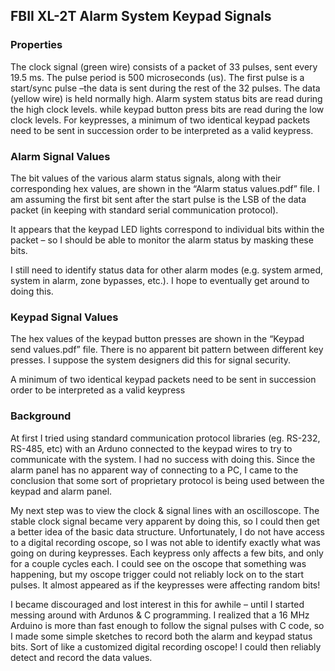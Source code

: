 ## FBII XL-2T Alarm System Keypad Signals

### Properties

The clock signal (green wire) consists of a packet of 33 pulses, sent every 19.5 ms.  The pulse period is 500 microseconds (us).  The first pulse is a start/sync pulse –the data is sent during the rest of the 32 pulses.  The data (yellow wire) is held normally high.  Alarm system status bits are read during the high clock levels. while keypad button press bits are read during the low clock levels.  For keypresses, a minimum of two identical keypad packets need to be sent in succession order to be interpreted as a valid keypress.

### Alarm Signal Values

The bit values of the various alarm status signals, along with their corresponding hex values, are shown in the “Alarm status values.pdf” file.  I am assuming the first bit sent after the start pulse is the LSB of the data packet (in keeping with standard serial communication protocol).

It appears that the keypad LED lights correspond to individual bits within the packet – so I should be able to monitor the alarm status by masking these bits.

I still need to identify status data for other alarm modes (e.g. system armed, system in alarm, zone bypasses, etc.).  I hope to eventually get around to doing this.

### Keypad Signal Values

The hex values of the keypad button presses are shown in the “Keypad send values.pdf” file.  There is no apparent bit pattern between different key presses.  I suppose the system designers did this for signal security.

A minimum of two identical keypad packets need to be sent in succession order to be interpreted as a valid keypress

### Background

At first I tried using standard communication protocol libraries (eg. RS-232, RS-485, etc) with an Arduno connected to the keypad wires to try to communicate with the system.  I had no success with doing this.  Since the alarm panel has no apparent way of connecting to a PC, I came to the conclusion that some sort of proprietary protocol is being used between the keypad and alarm panel.

My next step was to view the clock & signal lines with an oscilloscope.  The stable clock signal became very apparent by doing this, so I could then get a better idea of the basic data structure.  Unfortunately, I do not have access to a digital recording oscope, so I was not able to identify exactly what was going on during keypresses.  Each keypress only affects a few bits, and only for a couple cycles each.  I could see on the oscope that something was happening, but my oscope trigger could not reliably lock on to the start pulses.  It almost appeared as if the keypresses were affecting random bits!

I became discouraged and lost interest in this for awhile – until I started messing around with Ardunos & C programming.  I realized that a 16 MHz Arduino is more than fast enough to follow the signal pulses with C code, so I made some simple sketches to record both the alarm and keypad status bits.  Sort of like a customized digital recording oscope!  I could then reliably detect and record the data values.
